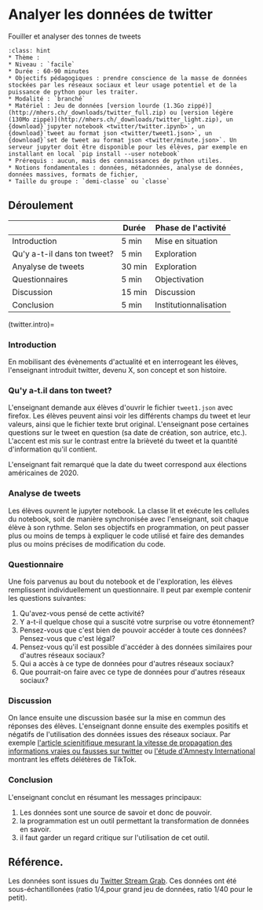 # Analyer les données de twitter


Fouiller et analyser des tonnes de tweets



```{admonition} Analyser les données de twitter
:class: hint
* Thème : 
* Niveau : `facile`
* Durée : 60-90 minutes
* Objectifs pédagogiques : prendre conscience de la masse de données stockées par les réseaux sociaux et leur usage potentiel et de la puissance de python pour les traiter.
* Modalité : `branché`
* Matériel : Jeu de données [version lourde (1.3Go zippé)](http://mhers.ch/_downloads/twitter_full.zip) ou [version légère (130Mo zippé)](http://mhers.ch/_downloads/twitter_light.zip), un {download}`jupyter notebook <twitter/twitter.ipynb>`, un {download}`tweet au format json <twitter/tweet1.json>`, un {download}`set de tweet au format json <twitter/minute.json>`. Un serveur jupyter doit être disponible pour les élèves, par exemple en installant en local `pip install --user notebook` 
* Prérequis : aucun, mais des connaissances de python utiles. 
* Notions fondamentales : données, métadonnées, analyse de données, données massives, formats de fichier, 
* Taille du groupe : `demi-classe` ou `classe`

```


## Déroulement

|                             | Durée  | Phase de l'activité | 
|-----------------------------|------- |---------------------|
| Introduction                | 5 min  | Mise en situation |
| Qu'y a-t-il dans ton tweet? | 5 min  | Exploration       |
| Anyalyse de tweets          | 30 min | Exploration       |
| Questionnaires              | 5 min  | Objectivation     |
| Discussion                  | 15 min | Discussion        |
| Conclusion                  | 5 min  | Institutionnalisation |

(twitter.intro)=
### Introduction 

En mobilisant des évènements d'actualité et en interrogeant les élèves, l'enseignant
introduit twitter, devenu X, son concept et son histoire. 

### Qu'y a-t.il dans ton tweet?
L'enseignant demande aux élèves d'ouvrir le fichier `tweet1.json` avec firefox. Les élèves peuvent ainsi voir les
différents champs du tweet et leur valeurs, ainsi que le fichier texte brut original. L'enseignant pose certaines
questions sur le tweet en question (sa date de création, son autrice, etc.). L'accent est mis sur le contrast entre
la brièveté du tweet et la quantité d'information qu'il contient.

L'enseignant fait remarqué que la date du tweet correspond aux élections américaines de 2020. 

### Analyse de tweets

Les élèves ouvrent le jupyter notebook. La classe lit et exécute les cellules du notebook, soit de manière
synchronisée avec l'enseignant, soit chaque élève à son rythme. Selon ses objectifs en programmation, on peut
passer plus ou moins de temps à expliquer le code utilisé et faire des demandes plus ou moins précises de
modification du code. 

### Questionnaire

Une fois parvenus au bout du notebook et de l'exploration, les élèves remplissent individuellement un questionnaire. Il peut par exemple contenir les questions suivantes: 
 1. Qu'avez-vous pensé de cette activité?
 1. Y a-t-il quelque chose qui a suscité votre surprise ou votre étonnement?
 1. Pensez-vous que c'est bien de pouvoir accéder à toute ces données? Pensez-vous que c'est légal?
 1. Pensez-vous qu'il est possible d'accéder à des données similaires pour d'autres réseaux sociaux?
 1. Qui a accès à ce type de données pour d'autres réseaux sociaux?
 1. Que pourrait-on faire avec ce type de données pour d'autres réseaux sociaux?

### Discussion

On lance ensuite une discussion basée sur la mise en commun des réponses des élèves. L'enseignant donne ensuite des
exemples positifs et négatifs de l'utilisation des données issues des réseaux sociaux. Par exemple [l'article
scienitifique mesurant la vitesse de propagation des informations vraies ou fausses sur twitter](https://www.science.org/doi/full/10.1126/science.aap9559) ou [l'étude d'Amnesty International](https://www.amnesty.org/fr/latest/news/2023/11/tiktok-risks-pushing-children-towards-harmful-content/) montrant les effets délétères de TikTok. 

### Conclusion

L'enseignant conclut en résumant les messages principaux:
 1. Les données sont une source de savoir et donc de pouvoir.
 1. la programmation est un outil permettant la transformation de données en savoir.
 1. il faut garder un regard critique sur l'utilisation de cet outil. 


## Référence.

Les données sont issues du [Twitter Stream Grab](https://archive.org/details/twitterstream). Ces données ont été sous-échantillonées (ratio 1/4,pour grand jeu de données, ratio 1/40 pour le petit). 
